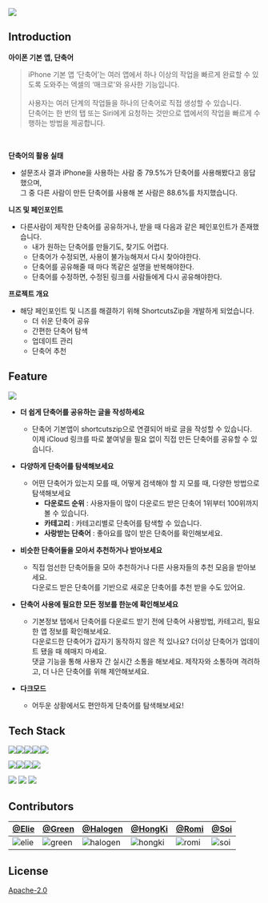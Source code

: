 <p>
  <a href = "https://apps.apple.com/app/shortcutszip/id6444001181">
    <img src = "https://user-images.githubusercontent.com/68676844/205000571-4c6ca3d8-e3cf-4277-ba06-322307c8a7e5.png">
  </a>
</p>

## Introduction
**아이폰 기본 앱, 단축어**
> iPhone 기본 앱 ‘단축어’는 여러 앱에서 하나 이상의 작업을 빠르게 완료할 수 있도록 도와주는 엑셀의 ‘매크로'와 유사한 기능입니다. <br><br>
사용자는 여러 단계의 작업들을 하나의 단축어로 직접 생성할 수 있습니다. <br>
단축어는 한 번의 탭 또는 Siri에게 요청하는 것만으로 앱에서의 작업을 빠르게 수행하는 방법을 제공합니다.

<br>

**단축어의 활용 실태**
- 설문조사 결과 iPhone을 사용하는 사람 중 79.5%가 단축어를 사용해봤다고 응답했으며,<br>그 중 다른 사람이 만든 단축어를 사용해 본 사람은 88.6%를 차지했습니다.


**니즈 및 페인포인트**
- 다른사람이 제작한 단축어를 공유하거나, 받을 때 다음과 같은 페인포인트가 존재했습니다.
  - 내가 원하는 단축어를 만들기도, 찾기도 어렵다.
  - 단축어가 수정되면, 사용이 불가능해져서 다시 찾아야한다.
  - 단축어를 공유해줄 때 마다 똑같은 설명을 반복해야한다.
  - 단축어를 수정하면, 수정된 링크를 사람들에게 다시 공유해야한다.


**프로젝트 개요**
- 해당 페인포인트 및 니즈를 해결하기 위해 ShortcutsZip을 개발하게 되었습니다.
  - 더 쉬운 단축어 공유
  - 간편한 단축어 탐색
  - 업데이트 관리
  - 단축어 추천

## Feature

<img src = "https://user-images.githubusercontent.com/68676844/204999568-afb23d9c-bb28-4e0e-9d47-2620a34930b3.png">



- **더 쉽게 단축어를 공유하는 글을 작성하세요**
  - 단축어 기본앱이 shortcutszip으로 연결되어 바로 글을 작성할 수 있습니다. <br>이제 iCloud 링크를 따로 붙여넣을 필요 없이 직접 만든 단축어를 공유할 수 있습니다.


- **다양하게 단축어를 탐색해보세요**
  - 어떤 단축어가 있는지 모를 때, 어떻게 검색해야 할 지 모를 때, 다양한 방법으로 탐색해보세요
    - **다운로드 순위** : 사용자들이 많이 다운로드 받은 단축어 1위부터 100위까지 볼 수 있습니다.
    - **카테고리** : 카테고리별로 단축어를 탐색할 수 있습니다.
    - **사랑받는 단축어** : 좋아요를 많이 받은 단축어를 확인해보세요.


- **비슷한 단축어들을 모아서 추천하거나 받아보세요**
  - 직접 엄선한 단축어들을 모아 추천하거나 다른 사용자들의 추천 모음을 받아보세요. <br>다운로드 받은 단축어를 기반으로 새로운 단축어를 추천 받을 수도 있어요.



- **단축어 사용에 필요한 모든 정보를 한눈에 확인해보세요**
  - 기본정보 탭에서 단축어를 다운로드 받기 전에 단축어 사용방법, 카테고리, 필요한 앱 정보를 확인해보세요.<br>다운로드한 단축어가 갑자기 동작하지 않은 적 있나요? 더이상 단축어가 업데이트 됐을 때 헤매지 마세요.<br>댓글 기능을 통해 사용자 간 실시간 소통을 해보세요. 제작자와 소통하며 격려하고, 더 나은 단축어를 위해 제안해보세요.



- **다크모드**
  - 어두운 상황에서도 편안하게 단축어를 탐색해보세요! 




## Tech Stack
<img src="https://img.shields.io/badge/Swift UI-F05138?style=for-the-badge&logo=Swift&logoColor=white"><img src="https://img.shields.io/badge/Navigation Stack-555555?style=for-the-flat&logo=Swift&logoColor=white"><img src="https://img.shields.io/badge/Share Extension-555555?style=for-the-flat&logo=Swift&logoColor=white"><img src="https://img.shields.io/badge/Background Tasks-555555?style=for-the-flat&logo=Swift&logoColor=white"><img src="https://img.shields.io/badge/Message UI-555555?style=for-the-flat&logo=Swift&logoColor=white">

<img src="https://img.shields.io/badge/Firebase-FFCA28?style=for-the-badge&logo=Firebase&logoColor=white"><img src="https://img.shields.io/badge/FirebaseCore-555555?style=for-the-flat&logo=Firebase&logoColor=white"><img src="https://img.shields.io/badge/FirebaseFirestore-555555?style=for-the-flat&logo=Firebase&logoColor=white"><img src="https://img.shields.io/badge/FirebaseAuth-555555?style=for-the-flat&logo=Firebase&logoColor=white">

<img src="https://img.shields.io/badge/Github-181717?style=for-the-badge&logo=GitHub&logoColor=white">

<img src="https://img.shields.io/badge/Notion-000000?style=for-the-badge&logo=Notion&logoColor=white">

<img src="https://img.shields.io/badge/Figma-F24E1E?style=for-the-badge&logo=Figma&logoColor=white">
 


## Contributors
[@Elie](https://www.github.com/JMM00) | [@Green](https://www.github.com/jim4020key) |   [@Halogen](https://www.github.com/HanGyengjun) |  [@HongKi](https://www.github.com/otoolz) | [@Romi](https://www.github.com/mxnxxii ) | [@Soi](https://www.github.com/JIWON1923) |
:---|:---|:---|:---|:---|:---
|![elie](https://user-images.githubusercontent.com/68676844/205005538-38658595-9627-4df2-80a5-bdcb6c93b18c.png)|![green](https://user-images.githubusercontent.com/68676844/205005410-a773b326-9c49-47ea-8313-24dc9822f6d6.png)|![halogen](https://user-images.githubusercontent.com/68676844/205005492-210bffd4-4a52-44c2-89ad-65c7c8b838c4.png)|![hongki](https://user-images.githubusercontent.com/68676844/205005435-fd4ccbea-41aa-434f-9889-84f93f988093.png)|![romi](https://user-images.githubusercontent.com/68676844/205005382-74f5b3a6-93a8-4f48-b70e-339f6867ddab.png)|![soi](https://user-images.githubusercontent.com/68676844/205079322-77590700-1f9c-4363-8c7e-33cb2eafa22e.png)


## License

[Apache-2.0](https://choosealicense.com/licenses/apache-2.0/)




